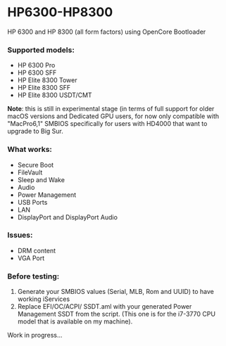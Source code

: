 # HP6300-HP8300

HP 6300 and HP 8300 (all form factors) using OpenCore Bootloader

### Supported models:
- HP 6300 Pro
- HP 6300 SFF
- HP Elite 8300 Tower
- HP Elite 8300 SFF
- HP Elite 8300 USDT/CMT

**Note**: this is still in experimental stage (in terms of full support for older macOS versions and Dedicated GPU users, for now only compatible with "MacPro6,1" SMBIOS specifically for users with HD4000 that want to upgrade to Big Sur.

### What works:
- Secure Boot
- FileVault
- Sleep and Wake
- Audio
- Power Management
- USB Ports
- LAN
- DisplayPort and DisplayPort Audio

### Issues:
- DRM content
- VGA Port

### Before testing:
1. Generate your SMBIOS values (Serial, MLB, Rom and UUID) to have working iServices
2. Replace EFI/OC/ACPI/ SSDT.aml with your generated Power Management SSDT from the script.
(This one is for the i7-3770 CPU model that is available on my machine).

Work in progress...
